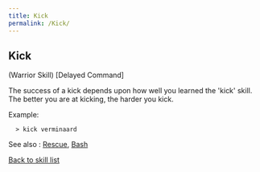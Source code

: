 ```yaml
---
title: Kick
permalink: /Kick/
---
```


## Kick

(Warrior Skill) \[Delayed Command\]

The success of a kick depends upon how well you learned the 'kick'
skill. The better you are at kicking, the harder you kick.

Example:

`  > kick verminaard`

See also : [Rescue](Rescue "wikilink"), [Bash](Bash "wikilink")

[Back to skill list](Skill "wikilink")